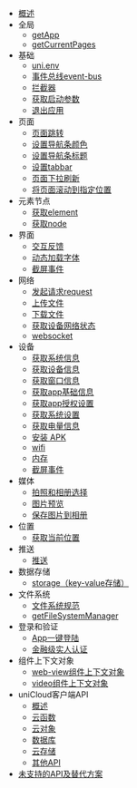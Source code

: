 * [概述](README.md)
* 全局
  * [getApp](get-app.md)
  * [getCurrentPages](get-current-pages.md)
* 基础
  * [uni.env](env.md)
  * [事件总线event-bus](event-bus.md)
  * [拦截器](interceptor.md)
  * [获取启动参数](get-launch-options-sync.md)
  * [退出应用](exit.md)
* 页面
  * [页面跳转](navigator.md)
  * [设置导航条颜色](set-navigation-bar-color.md)
  * [设置导航条标题](set-navigation-bar-title.md)
  * [设置tabbar](set-tabbar.md)
  * [页面下拉刷新](pull-down-refresh.md)
  * [将页面滚动到指定位置](page-scroll-to.md)
* 元素节点
  * [获取element](get-element.md)
  * [获取node](nodes-info.md)
* 界面
  * [交互反馈](prompt.md)
  * [动态加载字体](load-font-face.md)
  * [截屏事件](capturescreen.md)
* 网络
  * [发起请求request](request.md)
  * [上传文件](upload-file.md)
  * [下载文件](download-file.md)
  * [获取设备网络状态](get-network-type.md)
  * [websocket](websocket-global.md)
* 设备
  * [获取系统信息](get-system-info.md)
  * [获取设备信息](get-device-info.md)
  * [获取窗口信息](get-window-info.md)
  * [获取app基础信息](get-app-base-info.md)
  * [获取app授权设置](get-app-authorize-setting.md)
  * [获取系统设置](get-system-setting.md)
  * [获取电量信息](get-battery-info.md)
  * [安装 APK](install-apk.md)
  * [wifi](wifi.md)
  * [内存](memory.md)
  * [截屏事件](capturescreen.md)
* 媒体
  * [拍照和相册选择](choose-image.md)
  * [图片预览](preview-image.md)
  * [保存图片到相册](save-image-to-photos-album.md)
* 位置
  * [获取当前位置](get-location.md)
* 推送
  * [推送](push.md)
* 数据存储
  * [storage（key-value存储）](storage.md)
* 文件系统
  * [文件系统规范](file-system-spec.md)
  * [getFileSystemManager](get-file-system-manager.md)
* 登录和验证
	* [App一键登陆](get-univerify-manager.md)
  * [金融级实人认证](facial-recognition-verify.md)
* 组件上下文对象
  * [web-view组件上下文对象](create-webview-context.md)
  * [video组件上下文对象](create-video-context.md)
* uniCloud客户端API
  * [概述](unicloud/README.md)
  * [云函数](unicloud/function.md)
  * [云对象](unicloud/object.md)
  * [数据库](unicloud/database.md)
  * [云存储](unicloud/storage.md)
  * [其他API](unicloud/utils.md)
* [未支持的API及替代方案](ext.md)